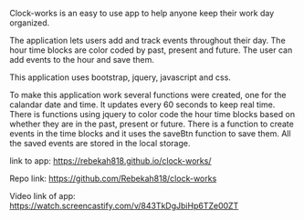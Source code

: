 Clock-works is an easy to use app to help anyone keep their work day organized. 

The application lets users add and track events throughout their day. The hour time blocks are color coded by past, present and future. The user can add events to the hour and save them.

This application uses bootstrap, jquery, javascript and css.

To make this application work several functions were created, one for the calandar date and time. It updates every 60 seconds to keep real time. There is functions using jquery to color code the hour time blocks based on whether they are in the past, present or future. There is a function to create events in the time blocks and it uses the saveBtn function to save them. All the saved events are stored in the local storage. 

link to app: https://rebekah818.github.io/clock-works/ 

Repo link: https://github.com/Rebekah818/clock-works 

Video link of app: 
https://watch.screencastify.com/v/843TkDgJbiHp6TZe00ZT 
